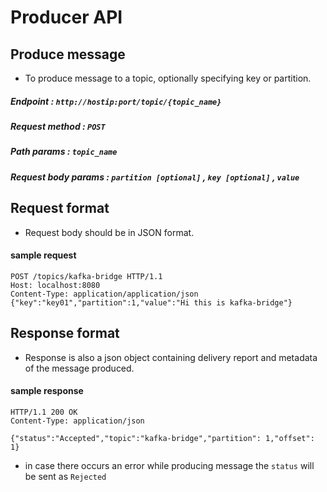 # Producer API

## Produce message

* To produce message to a topic, optionally specifying key or partition.

##### Endpoint : `http://hostip:port/topic/{topic_name}`

##### Request method : `POST`

##### Path params : `topic_name`

##### Request body params : `partition [optional]` , `key [optional]` , `value`

## Request format

* Request body should be in JSON format.

#### sample request
```
POST /topics/kafka-bridge HTTP/1.1
Host: localhost:8080
Content-Type: application/application/json
{"key":"key01","partition":1,"value":"Hi this is kafka-bridge"}
```

## Response format

* Response is also a json object containing delivery report and metadata of the message produced.

#### sample response

```
HTTP/1.1 200 OK
Content-Type: application/json

{"status":"Accepted","topic":"kafka-bridge","partition": 1,"offset": 1}
```
* in case there occurs an error while producing message the `status` will be sent as `Rejected`
